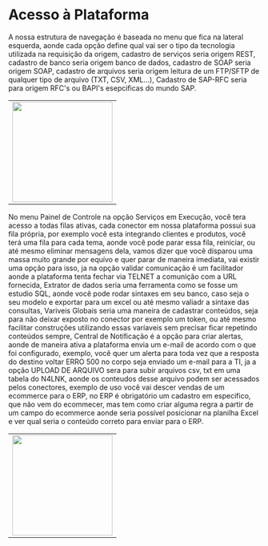 # Acesso à Plataforma

A nossa estrutura de navegação é baseada no menu que fica na lateral esquerda, aonde cada opção define qual vai ser o tipo da tecnologia utilizada na requisição da origem, cadastro de serviços seria origem REST, cadastro de banco seria origem banco de dados, cadastro de SOAP seria origem SOAP, cadastro de arquivos seria origem leitura de um FTP/SFTP de qualquer tipo de arquivo (TXT, CSV, XML...), Cadastro de SAP-RFC seria para origem RFC's ou BAPI's esepcificas do mundo SAP.

<table>
  <tr>
    <td align="center">
      <img src="/n4link-wiki/assets/telas_n4link/integracoes.png" width="200"/><br>
    </td>
  </tr>
</table>

No menu Painel de Controle na opção Serviços em Execução, você tera acesso a todas filas ativas, cada conector em nossa plataforma possui sua fila própria, por exemplo você esta integrando clientes e produtos, você terá uma fila para cada tema, aonde você pode parar essa fila, reiniciar, ou até mesmo eliminar mensagens dela, vamos dizer que você disparou uma massa muito grande por equívo e quer parar de maneira imediata, vai existir uma opção para isso, ja na opção validar comunicação é um facilitador aonde a plataforma tenta fechar via TELNET a comunição com a URL fornecida, Extrator de dados seria uma ferramenta como se fosse um estudio SQL, aonde você pode rodar sintaxes em seu banco, caso seja o seu modelo e exportar para um excel ou até mesmo valiadr a sintaxe das consultas, Variveis Globais seria uma maneira de cadastrar conteúdos, seja para não deixar exposto no conector por exemplo um token, ou até mesmo facilitar construções utilizando essas varíaveis sem precisar ficar repetindo conteúdos sempre, Central de Notificação é a opção para criar alertas, aonde de maneira ativa a plataforma envia um e-mail de acordo com o que foi configurado, exemplo, você quer um alerta para toda vez que a resposta do destino voltar ERRO 500 no corpo seja enviado um e-mail para a TI, ja a opção UPLOAD DE ARQUIVO sera para subir arquivos csv, txt em uma tabela do N4LNK, aonde os conteudos desse arquivo podem ser acessados pelos conectores, exemplo de uso você vai descer vendas de um ecommerce para o ERP, no ERP é obrigatório um cadastro em especifico, que não vem do ecommecer, mas tem como criar alguma regra a partir de um campo do ecommerce aonde seria possível posicionar na planilha Excel e ver qual seria o conteúdo correto para enviar para o ERP.

<table>
  <tr>
    <td align="center">
      <img src="/n4link-wiki/assets/telas_n4link/painel.png" width="200"/><br>
    </td>
  </tr>
</table>
